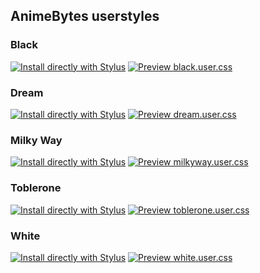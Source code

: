## AnimeBytes userstyles

### Black

[![Install directly with Stylus](https://img.shields.io/badge/Install%20directly%20with-Stylus-00adad.svg)](https://ewasion.github.io/userstyles/animebytes/black.user.css)
[![Preview black.user.css](https://img.shields.io/badge/Preview-black.user.css-00adad.svg)](https://ewasion.github.io/userstyles/animebytes/black.preview.png)

### Dream

[![Install directly with Stylus](https://img.shields.io/badge/Install%20directly%20with-Stylus-00adad.svg)](https://ewasion.github.io/userstyles/animebytes/dream.user.css)
[![Preview dream.user.css](https://img.shields.io/badge/Preview-dream.user.css-00adad.svg)](https://ewasion.github.io/userstyles/animebytes/dream.preview.png)

### Milky Way

[![Install directly with Stylus](https://img.shields.io/badge/Install%20directly%20with-Stylus-00adad.svg)](https://ewasion.github.io/userstyles/animebytes/milkyway.user.css)
[![Preview milkyway.user.css](https://img.shields.io/badge/Preview-milkyway.user.css-00adad.svg)](https://ewasion.github.io/userstyles/animebytes/milkyway.preview.png)

### Toblerone

[![Install directly with Stylus](https://img.shields.io/badge/Install%20directly%20with-Stylus-00adad.svg)](https://ewasion.github.io/userstyles/animebytes/toblerone.user.css)
[![Preview toblerone.user.css](https://img.shields.io/badge/Preview-toblerone.user.css-00adad.svg)](https://ewasion.github.io/userstyles/animebytes/toblerone.preview.png)

### White

[![Install directly with Stylus](https://img.shields.io/badge/Install%20directly%20with-Stylus-00adad.svg)](https://ewasion.github.io/userstyles/animebytes/white.user.css)
[![Preview white.user.css](https://img.shields.io/badge/Preview-white.user.css-00adad.svg)](https://ewasion.github.io/userstyles/animebytes/white.preview.png)
